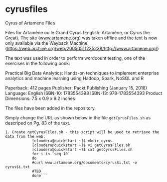 # cyrusfiles
Cyrus of Artamene Files

Files for Artamène ou le Grand Cyrus (English: Artamène, or Cyrus the Great). The site (www.artamene.org) was taken offline and the text is now only available via the Wayback Machine (https://web.archive.org/web/20050511235238/http://www.artamene.org/)

The text was used in order to perform wordcount testing, one of the exercises in the following book:

Practical Big Data Analytics: Hands-on techniques to implement enterprise analytics and machine learning using Hadoop, Spark, NoSQL and R

Paperback: 412 pages
Publisher: Packt Publishing (January 15, 2018)
Language: English
ISBN-10: 1783554398
ISBN-13: 978-1783554393
Product Dimensions: 7.5 x 0.9 x 9.2 inches

The files have been added in the repository.

Simply change the URL as shown below in the file `getCyrusFiles.sh` as descriped on Pg. 83 of the text.

```The steps are as follows:
1. Create getCyrusFiles.sh - this script will be used to retrieve the data from the web:
            [cloudera@quickstart ~]$ mkdir cyrus
            [cloudera@quickstart ~]$ vi getCyrusFiles.sh
            [cloudera@quickstart ~]$ cat getCyrusFiles.sh
            for i in `seq 10`
            do
            #curl www.artamene.org/documents/cyrus$i.txt -o cyrus$i.txt
            #TBD
            done```
